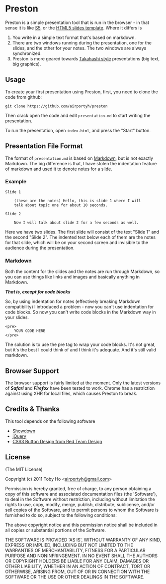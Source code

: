 Preston
=======

Preston is a simple presentation tool that is run in the browser - in that sense it
is like [S5](http://meyerweb.com/eric/tools/s5/), or the [HTML5 slides template](http://code.google.com/p/html5slides/). Where it differs is

1. You write in a simple text format that's based on markdown.
2. There are two windows running during the presentation, one for the slides, and the other for your notes. The two windows are always synchronized.
3. Preston is more geared towards [Takahashi style](http://presentationzen.blogs.com/presentationzen/2005/09/living_large_ta.html) presentations (big text, big graphics).

Usage
-----

To create your first presentation using Preston, first, you need to clone the code
from github:

    git clone https://github.com/airportyh/preston
    
Then crack open the code and edit `presentation.md` to start writing the presentation.

To run the presentation, open `index.html`, and press the "Start" button.

Presentation File Format
------------------------

The format of `presentation.md` is based on [Markdown](http://daringfireball.net/projects/markdown/syntax), but is not exactly
Markdown. The big difference is that, I have stolen the indentation feature of markdown
and used it to denote notes for a slide.

### Example

    Slide 1
    
        (these are the notes) Hello, this is slide 1 where I will
        talk about topic one for about 10 seconds.
        
    Slide 2
    
        Now I will talk about slide 2 for a few seconds as well.
        
Here we have two slides. The first slide will consist of the text "Slide 1" and the second
"Slide 2". The indented text below each of them are the notes for that slide, which
will be on your second screen and invisible to the audience during the presentation.

### Markdown

Both the content for the slides and the notes are run through Markdown,
so you can use things like links and images and basically anything in Markdown.

***That is, except for code blocks***

So, by using indentation for notes (effectively breaking Markdown compatibility)
I introduced a problem - now you can't use indentation for code blocks.
So now you can't write code blocks in the Markdown way in your slides.

    <pre>
        YOUR CODE HERE
    </pre>

The solution is to use the pre tag to wrap your code blocks. It's not great,
but it's the best I could think of and I think it's adequate. And it's still
valid markdown.

Browser Support
---------------

The browser support is fairly limited at the moment. Only the latest versions of
***Safari*** and ***Firefox*** have been tested to work. Chrome has a restriction against
using XHR for local files, which causes Preston to break.

Credits & Thanks
----------------

This tool depends on the following software

- [Showdown](https://github.com/coreyti/showdown)
- [jQuery](http://jquery.com)
- [CSS3 Button Design from Red Team Design](http://www.red-team-design.com/wp-content/uploads/2011/09/awesome-css3-buttons.html)

License
-------

(The MIT License)

Copyright (c) 2011 Toby Ho &lt;airportyh@gmail.com&gt;

Permission is hereby granted, free of charge, to any person obtaining a copy of this software and associated documentation files (the 'Software'), to deal in the Software without restriction, including without limitation the rights to use, copy, modify, merge, publish, distribute, sublicense, and/or sell copies of the Software, and to permit persons to whom the Software is furnished to do so, subject to the following conditions:

The above copyright notice and this permission notice shall be included in all copies or substantial portions of the Software.

THE SOFTWARE IS PROVIDED 'AS IS', WITHOUT WARRANTY OF ANY KIND, EXPRESS OR IMPLIED, INCLUDING BUT NOT LIMITED TO THE WARRANTIES OF MERCHANTABILITY, FITNESS FOR A PARTICULAR PURPOSE AND NONINFRINGEMENT. IN NO EVENT SHALL THE AUTHORS OR COPYRIGHT HOLDERS BE LIABLE FOR ANY CLAIM, DAMAGES OR OTHER LIABILITY, WHETHER IN AN ACTION OF CONTRACT, TORT OR OTHERWISE, ARISING FROM, OUT OF OR IN CONNECTION WITH THE SOFTWARE OR THE USE OR OTHER DEALINGS IN THE SOFTWARE.
